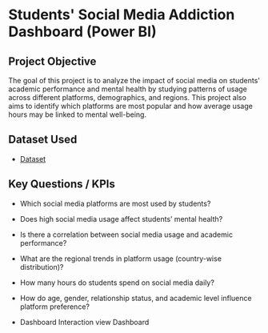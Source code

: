 # Students' Social Media Addiction Dashboard (Power BI)
## Project Objective
The goal of this project is to analyze the impact of social media on students' academic performance and mental health by studying patterns of usage across different platforms, demographics, and regions. This project also aims to identify which platforms are most popular and how average usage hours may be linked to mental well-being.

## Dataset Used
- <a href="https://github.com/harshadd31/Data-Analysis-Dashboard/blob/main/Students%20Social%20Media%20Addictionn.xlsx">Dataset</a>

## Key Questions / KPIs

* Which social media platforms are most used by students?

* Does high social media usage affect students’ mental health?

* Is there a correlation between social media usage and academic performance?

* What are the regional trends in platform usage (country-wise distribution)?

* How many hours do students spend on social media daily?

* How do age, gender, relationship status, and academic level influence platform preference?

- Dashboard Interaction <a herf="https://github.com/harshadd31/Data-Analysis-Dashboard/blob/main/social%20media%20.png">view Dashboard</a>
